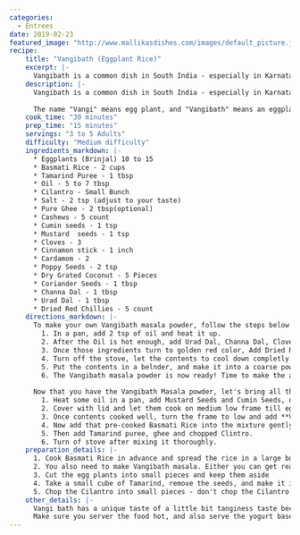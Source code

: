 ```yaml
--- 
categories: 
  - Entrees
date: 2019-02-23
featured_image: "http://www.mallikasdishes.com/images/default_picture.jpg"
recipe:
    title: "Vangibath (Eggplant Rice)"
    excerpt: |-
      Vangibath is a common dish in South India - especially in Karnataka. It is made of eggplants, a bunch of spices and rice.
    description: |-
      Vangibath is a common dish in South India - especially in Karnataka. It is made of eggplants, a bunch of spices and rice. If you are in a mood for another rice based dish, you are in for a treat. The spices/masala adds wonderful texture and taste to this dish, and you definitely want to serve some sort of Yogurt based dish (Raita) along with this.
  
      The name "Vangi" means egg plant, and "Vangibath" means an eggplant mixed in with rice. There are other famous rice based dishes in Karnataka, like **Bisi Belebath**, which we will cover in the future.
    cook_time: "30 minutes"
    prep_time: "15 minutes"
    servings: "3 to 5 Adults"
    difficulty: "Medium difficulty"
    ingredients_markdown: |-
      * Eggplants (Brinjal) 10 to 15
      * Basmati Rice - 2 cups
      * Tamarind Puree - 1 tbsp
      * Oil - 5 to 7 tbsp
      * Cilantro - Small Bunch
      * Salt - 2 tsp (adjust to your taste)
      * Pure Ghee - 2 tbsp(optional)
      * Cashews - 5 count
      * Cumin seeds - 1 tsp
      * Mustard  seeds - 1 tsp
      * Cloves - 3
      * Cinnamon stick - 1 inch
      * Cardamom - 2
      * Poppy Seeds - 2 tsp
      * Dry Grated Coconut - 5 Pieces
      * Coriander Seeds - 1 tbsp
      * Channa Dal - 1 tbsp
      * Urad Dal - 1 tbsp
      * Dried Red Chillies - 5 count
    directions_markdown: |-
      To make your own Vangibath masala powder, follow the steps below. You can make Vangibath masala powder and re-use it at a later time! The powder can last for a month or two without losing its flavor or smell as long as you store it in an air-tight container.
        1. In a pan, add 2 tsp of oil and heat it up.
        2. After the Oil is hot enough, add Urad Dal, Channa Dal, Cloves, Cinnamon, Cordamom, Poppy seeds and fry them.
        3. Once those ingredients turn to golden red color, Add Dried Red Chillies, Dry Grated Coconut, Coriander Seeds and fry 1 or 2 minutes.
        4. Turn off the stove, let the contents to cool down completly.
        5. Put the contents in a belnder, and make it into a coarse powder/mixture
        6. The Vangibath masala powder is now ready! Time to make the actual Vangibath now...
      
      Now that you have the Vangibath Masala powder, let's bring all the ingredients together to make the final dish. It is recommended you take a large pan as you are going to be adding all the ingredients including cooked Basmati Rice. The bigger the pan you have, the better and easier to mix the contents. 
        1. Heat some oil in a pan, add Mustard Seeds and Cumin Seeds, once it starts to sputter, add Eggplant pieces, Salt, and Turmeric and mix well with spatula.
        2. Cover with lid and let them cook on medium low frame till eggplant pieces are nice and tender.
        3. Once contents cooked well, turn the frame to low and add **Vangibath Masala** powder. Mix well and cook for few more minutes without closing lid.
        4. Now add that pre-cooked Basmati Rice into the mixture gently.
        5. Then add Tamarind puree, ghee and chopped Clintro. 
        6. Turn of stove after mixing it thoroughly.
    preparation_details: |-
      1. Cook Basmati Rice in advance and spread the rice in a large bowl, let it dry.
      2. You also need to make Vangibath masala. Either you can get readymade masala powder from the store, or make your own. I'll show you how to make your own masala.
      3. Cut the egg plants into small pieces and keep them aside
      4. Take a small cube of Tamarind, remove the seeds, and make it into a puree by blending it in a mixture by adding a little bit of water. 
      5. Chop the Cilantro into small pieces - don't chop the Cilantro into extremely small pieces - you want to be able to feel the cilantro in the dish!
    other_details: |-
      Vangi bath has a unique taste of a little bit tanginess taste because of tamarind puree. If you prefre not to have that tanginess, you can skip adding Tamarind puree.
      Make sure you server the food hot, and also serve the yogurt based side dish, Raita! 
---
```

